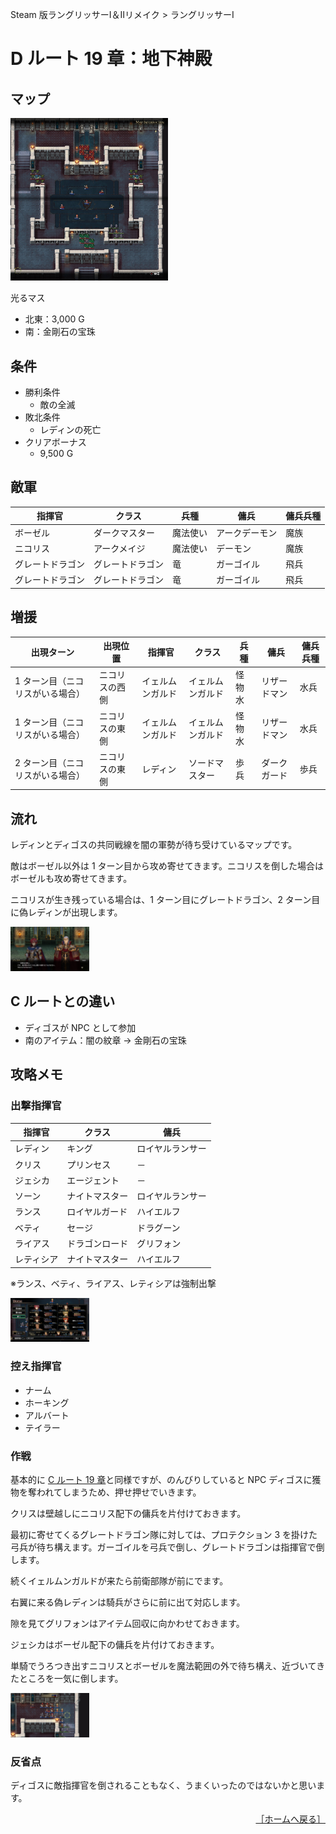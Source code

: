 Steam 版ラングリッサーⅠ＆Ⅱリメイク > ラングリッサーⅠ

# D ルート 19 章：地下神殿

## マップ

<div>
  <img src="../images/Chapter19D/Map19D.jpg" width="50%">
</div>

光るマス
- 北東：3,000 G
- 南：金剛石の宝珠

## 条件

- 勝利条件
    - 敵の全滅
- 敗北条件
    - レディンの死亡
- クリアボーナス
    - 9,500 G

## 敵軍

|指揮官|クラス|兵種|傭兵|傭兵兵種|
|---|---|---|---|---|
|ボーゼル|ダークマスター|魔法使い|アークデーモン|魔族|
|ニコリス|アークメイジ|魔法使い|デーモン|魔族|
|グレートドラゴン|グレートドラゴン|竜|ガーゴイル|飛兵|
|グレートドラゴン|グレートドラゴン|竜|ガーゴイル|飛兵|

## 増援

|出現ターン|出現位置|指揮官|クラス|兵種|傭兵|傭兵兵種|
|---|---|---|---|---|---|---|
|1 ターン目（ニコリスがいる場合）|ニコリスの西側|イェルムンガルド|イェルムンガルド|怪物水|リザードマン|水兵|
|1 ターン目（ニコリスがいる場合）|ニコリスの東側|イェルムンガルド|イェルムンガルド|怪物水|リザードマン|水兵|
|2 ターン目（ニコリスがいる場合）|ニコリスの東側|レディン|ソードマスター|歩兵|ダークガード|歩兵|

## 流れ

レディンとディゴスの共同戦線を闇の軍勢が待ち受けているマップです。

敵はボーゼル以外は 1 ターン目から攻め寄せてきます。ニコリスを倒した場合はボーゼルも攻め寄せてきます。

ニコリスが生き残っている場合は、1 ターン目にグレートドラゴン、2 ターン目に偽レディンが出現します。
<div>
  <img src="../images/Chapter19D/Digos.jpg" width="25%">
</div>

## C ルートとの違い

- ディゴスが NPC として参加
- 南のアイテム：闇の紋章 → 金剛石の宝珠

## 攻略メモ

### 出撃指揮官

|指揮官|クラス|傭兵|
|---|---|---|
|レディン|キング|ロイヤルランサー|
|クリス|プリンセス|－|
|ジェシカ|エージェント|－|
|ソーン|ナイトマスター|ロイヤルランサー|
|ランス|ロイヤルガード|ハイエルフ|
|ベティ|セージ|ドラグーン|
|ライアス|ドラゴンロード|グリフォン|
|レティシア|ナイトマスター|ハイエルフ|

※ランス、ベティ、ライアス、レティシアは強制出撃
<div>
  <img src="../images/Chapter19D/Organization.jpg" width="25%">
</div>

### 控え指揮官

- ナーム
- ホーキング
- アルバート
- テイラー

### 作戦

基本的に [C ルート 19 章](Chapter19C.md)と同様ですが、のんびりしていると NPC ディゴスに獲物を奪われてしまうため、押せ押せでいきます。

クリスは壁越しにニコリス配下の傭兵を片付けておきます。

最初に寄せてくるグレートドラゴン隊に対しては、プロテクション 3 を掛けた弓兵が待ち構えます。ガーゴイルを弓兵で倒し、グレートドラゴンは指揮官で倒します。

続くイェルムンガルドが来たら前衛部隊が前にでます。

右翼に来る偽レディンは騎兵がさらに前に出て対応します。

隙を見てグリフォンはアイテム回収に向かわせておきます。

ジェシカはボーゼル配下の傭兵を片付けておきます。

単騎でうろつき出すニコリスとボーゼルを魔法範囲の外で待ち構え、近づいてきたところを一気に倒します。
<div>
  <img src="../images/Chapter19D/Boser.jpg" width="25%">
</div>

### 反省点

ディゴスに敵指揮官を倒されることもなく、うまくいったのではないかと思います。

<div align="right">
  <a href="../README.md">［ホームへ戻る］</a>
</div>
